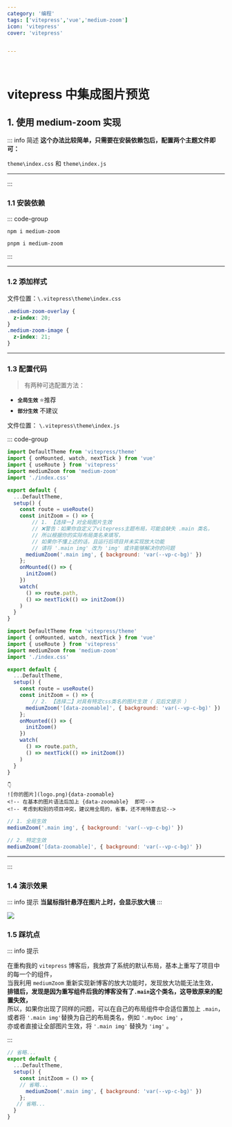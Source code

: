 ```yaml
---
category: '编程'
tags: ['vitepress','vue','medium-zoom']
icon: 'vitepress'
cover: 'vitepress'


---
```



 
<br/>

# vitepress 中集成图片预览



## 1. 使用 medium-zoom 实现

::: info <Badge type='tip'>简述</Badge>
**这个办法比较简单，只需要在安装依赖包后，配置两个主题文件即可：**  

`theme\index.css` 和 `theme\index.js` 

---


<!-- |`维度`|`评分`|
|:---:|:---:|
|**快捷集成**| ❤❤❤❤🤍|
|**实用程度**| ❤❤❤❤🤍|
|**推荐指数**| ❤❤❤❤❤| -->


:::


### 1.1 安装依赖

::: code-group

```shell [npm]
npm i medium-zoom
```

```shell [pnpm]
pnpm i medium-zoom
```

:::


---

### 1.2 添加样式

文件位置：`\.vitepress\theme\index.css`

```css
.medium-zoom-overlay {
  z-index: 20;
}
.medium-zoom-image {
  z-index: 21;
}

```

---

### 1.3 配置代码


> 有两种可选配置方法：

- **`全局生效`** <Badge type='warning'>⭐推荐</Badge> 
- **`部分生效`** <Badge type='danger'>不建议</Badge>




文件位置： `\.vitepress\theme\index.js`


::: code-group

```js [1️⃣ 全局生效]
import DefaultTheme from 'vitepress/theme'
import { onMounted, watch, nextTick } from 'vue'
import { useRoute } from 'vitepress'
import mediumZoom from 'medium-zoom'
import './index.css'

export default {
  ...DefaultTheme,
  setup() {
    const route = useRoute()
    const initZoom = () => {
        // 1. 【选择一】对全局图片生效
        // ❌警告：如果你自定义了vitepress主题布局，可能会缺失 .main 类名，
        // 所以根据你的实际布局类名来填写，
        // 如果你不懂上述的话，且运行后项目并未实现放大功能
        // 请将 '.main img' 改为 'img' 或许能够解决你的问题
      mediumZoom('.main img', { background: 'var(--vp-c-bg)' })
    };
    onMounted(() => {
      initZoom()
    })
    watch(
      () => route.path,
      () => nextTick(() => initZoom())
    )
  }
}
```



```js [2️⃣ 特定生效]
import DefaultTheme from 'vitepress/theme'
import { onMounted, watch, nextTick } from 'vue'
import { useRoute } from 'vitepress'
import mediumZoom from 'medium-zoom'
import './index.css'

export default {
  ...DefaultTheme,
  setup() {
    const route = useRoute()
    const initZoom = () => {
        // 2. 【选择二】对具有特定css类名的图片生效（ 见后文提示 ）
      mediumZoom('[data-zoomable]', { background: 'var(--vp-c-bg)' })
    };
    onMounted(() => {
      initZoom()
    })
    watch(
      () => route.path,
      () => nextTick(() => initZoom())
    )
  }
}
```


```md:line-numbers{2} [特定生效的演示]
👇
![你的图片](logo.png){data-zoomable}
<!-- 在基本的图片语法后加上 {data-zoomable}  即可-->
<!-- 考虑到和别的项目冲突，建议用全局的，省事，还不用特意去记-->
```


```js [快捷更改]
// 1. 全局生效
mediumZoom('.main img', { background: 'var(--vp-c-bg)' })

// 2. 特定生效
mediumZoom('[data-zoomable]', { background: 'var(--vp-c-bg)' })
```
---


:::






### 1.4 演示效果

::: info <Badge type='warning'>提示</Badge>
**当鼠标指针悬浮在图片上时，会显示放大镜**
:::


![](/others/24082801.png)


### 1.5 踩坑点

::: info <Badge type='warning'>提示</Badge>

在重构我的 `vitepress` 博客后，我放弃了系统的默认布局，基本上重写了项目中的每一个的组件，  
当我利用 `mediumZoom` 重新实现新博客的放大功能时，发现放大功能无法生效，  
**排错后，发现是因为重写组件后我的博客没有了`.main`这个类名，这导致原来的配置失效，**   
所以，如果你出现了同样的问题，可以在自己的布局组件中合适位置加上 `.main`，  
或者将 `'.main img'`替换为自己的布局类名，例如 `'.myDoc img'` ，  
亦或者直接让全部图片生效，将 `'.main img'` 替换为 `'img'` 。

:::



```js
// 省略...
export default {
  ...DefaultTheme,
  setup() {
    const initZoom = () => {
    // 省略...
      mediumZoom('.main img', { background: 'var(--vp-c-bg)' })
    };
   // 省略...
  }
}
```